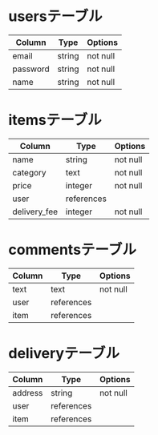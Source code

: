 # usersテーブル

| Column     | Type   | Options  |
| ---------- | ------ | -------- |
| email      | string | not null |
| password   | string | not null |
| name       | string | not null |

# itemsテーブル

| Column       | Type       | Options  |
| ------------ | ---------- | -------- |
| name         | string     | not null |
| category     | text       | not null |
| price        | integer    | not null |
| user         | references |          |
| delivery_fee | integer    | not null |
# commentsテーブル

| Column    | Type       | Options  |
| --------- | ---------- | -------- |
| text      | text       | not null |
| user      | references |          |
| item      | references |          |

# deliveryテーブル

| Column    | Type       | Options  |
| --------- | ---------- | -------- |
| address   | string     | not null |
| user      | references |          |
| item      | references |          |


